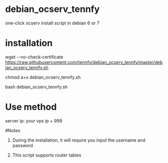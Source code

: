 # debian_ocserv_tennfy
one-click ocserv install  script in debian 6 or 7

# installation

wget --no-check-certificate https://raw.githubusercontent.com/tennfy/debian_ocserv_tennfy/master/debian_ocserv_tennfy.sh

chmod a+x debian_ocserv_tennfy.sh

bash debian_ocserv_tennfy.sh

# Use method 

server ip:   your vps ip + 999

#Notes

1. During the installation, it will require you input the username and password

2. This script supports router tables
